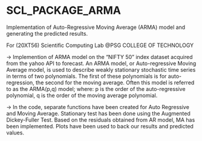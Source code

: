 # SCL_PACKAGE_ARMA

Implementation of Auto-Regressive Moving Average (ARMA) model and generating the predicted results. 

For (20XT56) Scientific Computing Lab @PSG COLLEGE OF TECHNOLOGY

-> Implemention of ARMA model on the “NIFTY 50” index dataset acquired from the yahoo API to forecast. An ARMA model, or Auto-regressive Moving Average model, is used to describe weakly stationary stochastic time series in terms of two polynomials. The first of these polynomials is for auto-regression, the second for the moving average. Often this model is referred to as the ARMA(p,q) model; where: p is the order of the auto-regressive polynomial, q is the order of the moving average polynomial.

-> In the code, separate functions have been created for Auto Regressive and Moving Average. Stationary test has been done using the Augmented Dickey-Fuller Test. Based on the residuals obtained from AR model, MA has been implemented. Plots have been used to back our results and predicted values.


